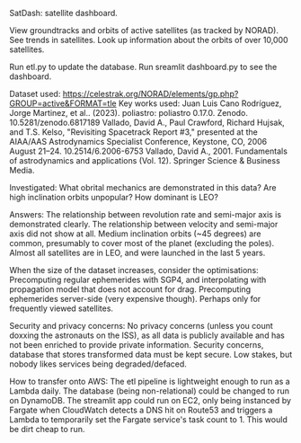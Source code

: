SatDash: satellite dashboard.

View groundtracks and orbits of active satellites (as tracked by NORAD).
See trends in satellites.
Look up information about the orbits of over 10,000 satellites.

Run etl.py to update the database.
Run sreamlit dashboard.py to see the dashboard.

Dataset used:
https://celestrak.org/NORAD/elements/gp.php?GROUP=active&FORMAT=tle
Key works used:
Juan Luis Cano Rodríguez, Jorge Martinez, et al.. (2023). poliastro: poliastro 0.17.0. Zenodo. 10.5281/zenodo.6817189
Vallado, David A., Paul Crawford, Richard Hujsak, and T.S. Kelso, "Revisiting Spacetrack Report #3," presented at the AIAA/AAS Astrodynamics Specialist Conference, Keystone, CO, 2006 August 21–24. 10.2514/6.2006-6753
Vallado, David A., 2001. Fundamentals of astrodynamics and applications (Vol. 12). Springer Science & Business Media.

Investigated:
What obrital mechanics are demonstrated in this data?
Are high inclination orbits unpopular?
How dominant is LEO?

Answers:
The relationship between revolution rate and semi-major axis is demonstrated clearly.
The relationship between velocity and semi-major axis did not show at all.
Medium inclination orbits (~45 degrees) are common, presumably to cover most of the planet (excluding the poles).
Almost all satellites are in LEO, and were launched in the last 5 years.

When the size of the dataset increases, consider the optimisations:
Precomputing regular ephemerides with SGP4, and interpolating with propagation model that does not account for drag.
Precomputing ephemerides server-side (very expensive though). Perhaps only for frequently viewed satellites.

Security and privacy concerns:
No privacy concerns (unless you count doxxing the astronauts on the ISS), as all data is publicly available and has not been enriched to provide private information.
Security concerns, database that stores transformed data must be kept secure. Low stakes, but nobody likes services being degraded/defaced.

How to transfer onto AWS:
The etl pipeline is lightweight enough to run as a Lambda daily. The database (being non-relational) could be changed to run on DynamoDB. The streamlit app could run on EC2, only being instanced by Fargate when CloudWatch detects a DNS hit on Route53 and triggers a Lambda to temporarily set the Fargate service's task count to 1. This would be dirt cheap to run.
